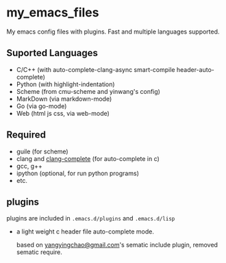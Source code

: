 my_emacs_files
==============

My emacs config files with plugins.
Fast and multiple languages supported.

## Suported Languages
* C/C++  (with auto-complete-clang-async smart-compile header-auto-complete)
* Python (with highlight-indentation)
* Scheme (from cmu-scheme and yinwang's config)
* MarkDown (via markdown-mode)
* Go (via go-mode)
* Web (html js css, via web-mode)

## Required
* guile (for scheme)
* clang and [clang-complete](https://github.com/Golevka/emacs-clang-complete-async) (for auto-complete in c)
* gcc, g++
* ipython (optional, for run python programs)
* etc.

## plugins
plugins are included in `.emacs.d/plugins` and `.emacs.d/lisp`

* a light weight c header file auto-complete mode.

  based on  yangyingchao@gmail.com's sematic include plugin, removed sematic require.
